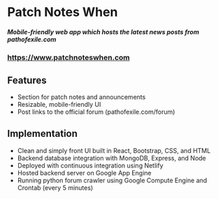 # Patch Notes When

##### Mobile-friendly web app which hosts the latest news posts from pathofexile.com

### https://www.patchnoteswhen.com

## Features
* Section for patch notes and announcements
* Resizable, mobile-friendly UI
* Post links to the official forum (pathofexile.com/forum)

## Implementation
* Clean and simply front UI built in React, Bootstrap, CSS, and HTML
* Backend database integration with MongoDB, Express, and Node
* Deployed with continuous integration using Netlify
* Hosted backend server on Google App Engine
* Running python forum crawler using Google Compute Engine and Crontab (every 5 minutes)
